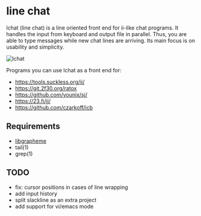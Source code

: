 line chat
=========

lchat (line chat) is a line oriented front end for ii-like chat programs.
It handles the input from keyboard and output file in parallel.  Thus, you are
able to type messages while new chat lines are arriving.  Its main focus is on
usability and simplicity.

![lchat](/lchat.png)

Programs you can use lchat as a front end for:

 * https://tools.suckless.org/ii/
 * https://git.2f30.org/ratox
 * https://github.com/younix/sj/
 * https://23.fi/jj/
 * https://github.com/czarkoff/icb

Requirements
------------

 * [libgrapheme](https://libs.suckless.org/libgrapheme)
 * tail(1)
 * grep(1)

TODO
----

 * fix: cursor positions in cases of line wrapping
 * add input history
 * split slackline as an extra project
 * add support for vi/emacs mode

